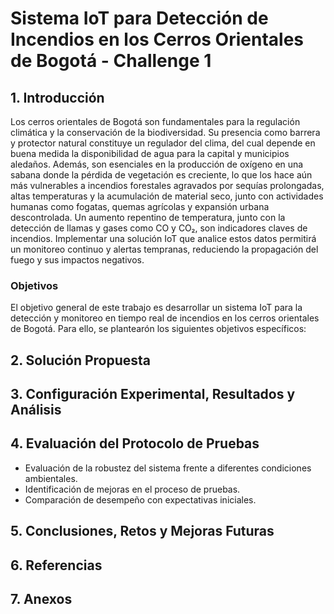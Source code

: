 # Sistema IoT para Detección de Incendios en los Cerros Orientales de Bogotá - Challenge 1

## 1. Introducción
Los cerros orientales de Bogotá son fundamentales para la regulación climática y la conservación de la biodiversidad. Su presencia como barrera y protector natural constituye un regulador del clima, del cual depende en buena medida la disponibilidad de agua para la capital y municipios aledaños. Además, son esenciales en la producción de oxígeno en una sabana donde la pérdida de vegetación es creciente, lo que los hace aún más vulnerables a incendios forestales agravados por sequías prolongadas, altas temperaturas y la acumulación de material seco, junto con actividades humanas como fogatas, quemas agrícolas y expansión urbana descontrolada. Un aumento repentino de temperatura, junto con la detección de llamas y gases como CO y CO₂, son indicadores claves de incendios. Implementar una solución IoT que analice estos datos permitirá un monitoreo continuo y alertas tempranas, reduciendo la propagación del fuego y sus impactos negativos.

### Objetivos  

El objetivo general de este trabajo es desarrollar un sistema IoT para la detección y monitoreo en tiempo real de incendios en los cerros orientales de Bogotá. Para ello, se plantearón los siguientes objetivos específicos:  

 
## 2. Solución Propuesta

## 3. Configuración Experimental, Resultados y Análisis

## 4. Evaluación del Protocolo de Pruebas
- Evaluación de la robustez del sistema frente a diferentes condiciones ambientales.
- Identificación de mejoras en el proceso de pruebas.
- Comparación de desempeño con expectativas iniciales.

## 5. Conclusiones, Retos y Mejoras Futuras

## 6. Referencias

## 7. Anexos

```

